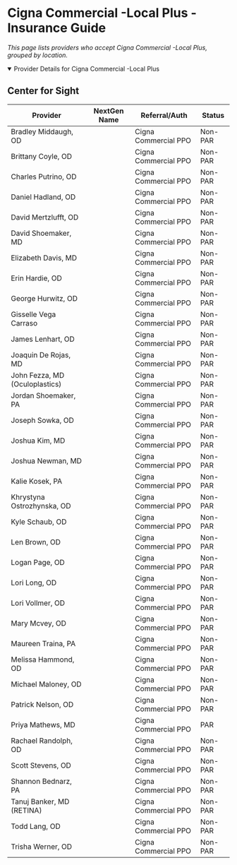 # Cigna Commercial -Local Plus - Insurance Guide

*This page lists providers who accept Cigna Commercial -Local Plus, grouped by location.*

<details open><summary>Provider Details for Cigna Commercial -Local Plus</summary>

## Center for Sight

| Provider | NextGen Name | Referral/Auth | Status |
|----------|-------------|--------------|--------|
| Bradley Middaugh, OD |  | Cigna Commercial PPO | Non-PAR |
| Brittany Coyle, OD |  | Cigna Commercial PPO | Non-PAR |
| Charles Putrino, OD |  | Cigna Commercial PPO | Non-PAR |
| Daniel Hadland, OD |  | Cigna Commercial PPO | Non-PAR |
| David Mertzlufft, OD |  | Cigna Commercial PPO | Non-PAR |
| David Shoemaker, MD |  | Cigna Commercial PPO | Non-PAR |
| Elizabeth Davis, MD |  | Cigna Commercial PPO | Non-PAR |
| Erin Hardie, OD |  | Cigna Commercial PPO | Non-PAR |
| George Hurwitz, OD |  | Cigna Commercial PPO | Non-PAR |
| Gisselle Vega Carraso |  | Cigna Commercial PPO | Non-PAR |
| James Lenhart, OD |  | Cigna Commercial PPO | Non-PAR |
| Joaquin De Rojas, MD |  | Cigna Commercial PPO | Non-PAR |
| John Fezza, MD (Oculoplastics) |  | Cigna Commercial PPO | Non-PAR |
| Jordan Shoemaker, PA |  | Cigna Commercial PPO | Non-PAR |
| Joseph Sowka, OD |  | Cigna Commercial PPO | Non-PAR |
| Joshua Kim, MD |  | Cigna Commercial PPO | Non-PAR |
| Joshua Newman, MD |  | Cigna Commercial PPO | Non-PAR |
| Kalie Kosek, PA |  | Cigna Commercial PPO | Non-PAR |
| Khrystyna Ostrozhynska, OD |  | Cigna Commercial PPO | Non-PAR |
| Kyle Schaub, OD |  | Cigna Commercial PPO | Non-PAR |
| Len Brown, OD |  | Cigna Commercial PPO | Non-PAR |
| Logan Page, OD |  | Cigna Commercial PPO | Non-PAR |
| Lori Long, OD |  | Cigna Commercial PPO | Non-PAR |
| Lori Vollmer, OD |  | Cigna Commercial PPO | Non-PAR |
| Mary Mcvey, OD |  | Cigna Commercial PPO | Non-PAR |
| Maureen Traina, PA |  | Cigna Commercial PPO | Non-PAR |
| Melissa Hammond, OD |  | Cigna Commercial PPO | Non-PAR |
| Michael Maloney, OD |  | Cigna Commercial PPO | Non-PAR |
| Patrick Nelson, OD |  | Cigna Commercial PPO | Non-PAR |
| Priya Mathews, MD |  | Cigna Commercial PPO | PAR |
| Rachael Randolph, OD |  | Cigna Commercial PPO | Non-PAR |
| Scott Stevens, OD |  | Cigna Commercial PPO | Non-PAR |
| Shannon Bednarz, PA |  | Cigna Commercial PPO | Non-PAR |
| Tanuj Banker, MD (RETINA) |  | Cigna Commercial PPO | Non-PAR |
| Todd Lang, OD |  | Cigna Commercial PPO | Non-PAR |
| Trisha Werner, OD |  | Cigna Commercial PPO | Non-PAR |

</details>

